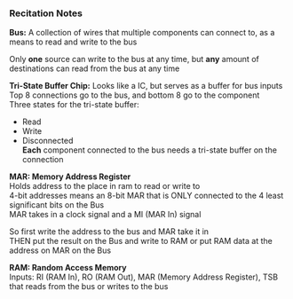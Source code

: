 ### Recitation Notes
**Bus:** A collection of wires that multiple components can
connect to, as a means to read and write to the bus  

Only **one** source can write to the bus at any time, but
**any** amount of destinations can read from the bus at any
time  

**Tri-State Buffer Chip:** Looks like a IC, but serves as
a buffer for bus inputs  
Top 8 connections go to the bus, and bottom 8 go to the
component  
Three states for the tri-state buffer:  
 - Read
 - Write
 - Disconnected  
**Each** component connected to the bus needs a tri-state
buffer on the connection  

**MAR: Memory Address Register**  
Holds address to the place in ram to read or write to  
4-bit addresses means an 8-bit MAR that is ONLY connected to
the 4 least significant bits on the Bus  
MAR takes in a clock signal and a MI (MAR In) signal  

So first write the address to the bus and MAR take it in  
THEN put the result on the Bus and write to RAM or put RAM
data at the address on MAR on the Bus  

**RAM: Random Access Memory**  
Inputs: RI (RAM In), RO (RAM Out), MAR (Memory Address
Register), TSB that reads from the bus or writes to the bus  

